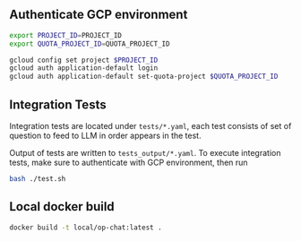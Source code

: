 
## Authenticate GCP environment

```bash
export PROJECT_ID=PROJECT_ID
export QUOTA_PROJECT_ID=QUOTA_PROJECT_ID

gcloud config set project $PROJECT_ID
gcloud auth application-default login
gcloud auth application-default set-quota-project $QUOTA_PROJECT_ID

```

## Integration Tests

Integration tests are located under `tests/*.yaml`, each test consists of set of question to feed to LLM in order appears in the test.

Output of tests are written to `tests_output/*.yaml`. To execute integration tests, make sure to authenticate with GCP environment, then run 

```bash
bash ./test.sh
```


## Local docker build

```bash
docker build -t local/op-chat:latest .
```
